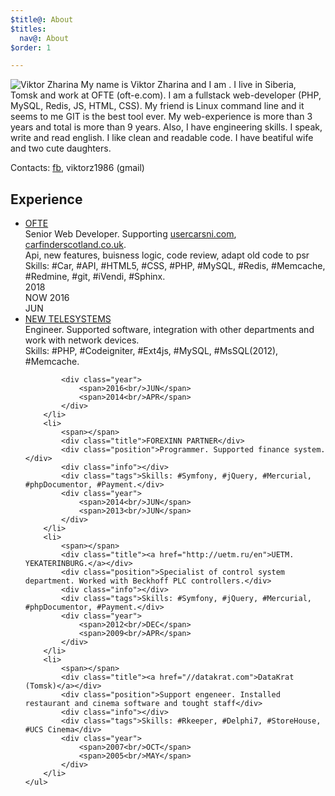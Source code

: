 ```yaml
---
$title@: About
$titles:
  nav@: About
$order: 1

---
```

![Viktor Zharina](/static/images/viktorzharina.jpg)
My name is Viktor Zharina and I am <script type="text/javascript">var b = new Date('1986-12-28'); var t = Date.now() - b.getTime(); var a = new Date(t); document.write(Math.abs(a.getUTCFullYear() - 1970));
</script>. I live in Siberia, Tomsk and work at OFTE (oft-e.com).
I am a fullstack web-developer (PHP, MySQL, Redis, JS, HTML, CSS).
My friend is Linux command line and it seems to me GIT is the best tool ever.
My web-experience is more than 3 years and total is more than 9 years.
Also, I have engineering skills. I speak, write and read english. I like clean and readable code. I have beatiful wife and two cute daughters.

Contacts: [fb](https://www.facebook.com/viktor.zharina), viktorz1986 (gmail)

## Experience

<div class="timeline">
    <ul>
        <li>
            <span></span>
            <div class="title"><a href="//oft-e.com">OFTE</a></div>
            <div class="position">Senior Web Developer. Supporting <a href="//usercarsni.com">usercarsni.com</a>, <a href="//carfinderscotland.co.uk">carfinderscotland.co.uk</a>.</div>
            <div class="info">Api, new features, buisness logic, code review, adapt old code to psr</div>
            <div class="tags">Skills: #Car, #API, #HTML5, #CSS, #PHP, #MySQL, #Redis, #Memcache, #Redmine, #git, #iVendi, #Sphinx.</div>
            <div class="year">
                <span>2018<br/>NOW</span>
                <span>2016<br/>JUN</span>
            </div>
        </li>
        <li>
            <span></span>
            <div class="title"><a href="//nts.su">NEW TELESYSTEMS</a></div>
            <div class="position">Engineer. Supported software, integration with other departments and work with network devices.</div>
            <div class="info"></div>
            <div class="tags">Skills: #PHP, #Codeigniter, #Ext4js, #MySQL, #MsSQL(2012), #Memcache.</div>

            <div class="year">
                <span>2016<br/>JUN</span>
                <span>2014<br/>APR</span>
            </div>
        </li>
        <li>
            <span></span>
            <div class="title">FOREXINN PARTNER</div>
            <div class="position">Programmer. Supported finance system.</div>
            <div class="info"></div>
            <div class="tags">Skills: #Symfony, #jQuery, #Mercurial, #phpDocumentor, #Payment.</div>
            <div class="year">
                <span>2014<br/>JUN</span>
                <span>2013<br/>JUN</span>
            </div>
        </li>
        <li>
            <span></span>
            <div class="title"><a href="http://uetm.ru/en">UETM. YEKATERINBURG.</a></div>
            <div class="position">Specialist of control system department. Worked with Beckhoff PLC controllers.</div>
            <div class="info"></div>
            <div class="tags">Skills: #Symfony, #jQuery, #Mercurial, #phpDocumentor, #Payment.</div>
            <div class="year">
                <span>2012<br/>DEC</span>
                <span>2009<br/>APR</span>
            </div>
        </li>
        <li>
            <span></span>
            <div class="title"><a href="//datakrat.com">DataKrat (Tomsk)</a></div>
            <div class="position">Support engeneer. Installed restaurant and cinema software and tought staff</div>
            <div class="info"></div>
            <div class="tags">Skills: #Rkeeper, #Delphi7, #StoreHouse, #UCS Cinema</div>
            <div class="year">
                <span>2007<br/>OCT</span>
                <span>2005<br/>MAY</span>
            </div>
        </li>
    </ul>
</div>

